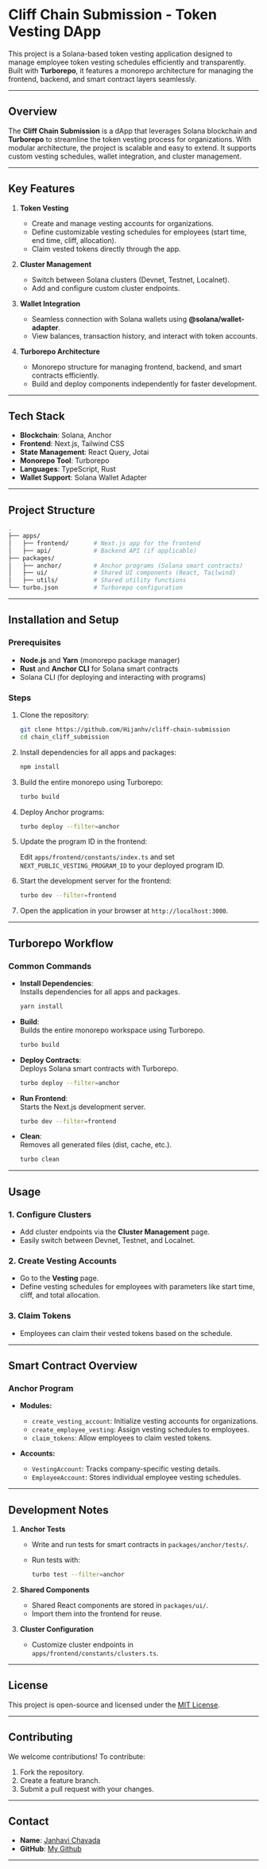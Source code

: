 # Cliff Chain Submission - Token Vesting DApp

This project is a Solana-based token vesting application designed to manage employee token vesting schedules efficiently and transparently. Built with **Turborepo**, it features a monorepo architecture for managing the frontend, backend, and smart contract layers seamlessly.

---

## Overview

The **Cliff Chain Submission** is a dApp that leverages Solana blockchain and **Turborepo** to streamline the token vesting process for organizations. With modular architecture, the project is scalable and easy to extend. It supports custom vesting schedules, wallet integration, and cluster management.

---

## Key Features

1.  **Token Vesting**

    - Create and manage vesting accounts for organizations.
    - Define customizable vesting schedules for employees (start time, end time, cliff, allocation).
    - Claim vested tokens directly through the app.

2.  **Cluster Management**

    - Switch between Solana clusters (Devnet, Testnet, Localnet).
    - Add and configure custom cluster endpoints.

3.  **Wallet Integration**

    - Seamless connection with Solana wallets using **@solana/wallet-adapter**.
    - View balances, transaction history, and interact with token accounts.

4.  **Turborepo Architecture**

    - Monorepo structure for managing frontend, backend, and smart contracts efficiently.
    - Build and deploy components independently for faster development.

---

## Tech Stack

- **Blockchain**: Solana, Anchor
- **Frontend**: Next.js, Tailwind CSS
- **State Management**: React Query, Jotai
- **Monorepo Tool**: Turborepo
- **Languages**: TypeScript, Rust
- **Wallet Support**: Solana Wallet Adapter

---

## Project Structure

```bash
.
├── apps/
│   ├── frontend/       # Next.js app for the frontend
│   ├── api/            # Backend API (if applicable)
├── packages/
│   ├── anchor/         # Anchor programs (Solana smart contracts)
│   ├── ui/             # Shared UI components (React, Tailwind)
│   ├── utils/          # Shared utility functions
└── turbo.json          # Turborepo configuration

```

---

## Installation and Setup

### Prerequisites

- **Node.js** and **Yarn** (monorepo package manager)
- **Rust** and **Anchor CLI** for Solana smart contracts
- Solana CLI (for deploying and interacting with programs)

### Steps

1.  Clone the repository:

    ```bash
    git clone https://github.com/Hijanhv/cliff-chain-submission
    cd chain_cliff_submission
    ```

2.  Install dependencies for all apps and packages:

    ```bash
    npm install

    ```

3.  Build the entire monorepo using Turborepo:

    ```bash
    turbo build

    ```

4.  Deploy Anchor programs:

    ```bash
    turbo deploy --filter=anchor

    ```

5.  Update the program ID in the frontend:

    Edit `apps/frontend/constants/index.ts` and set `NEXT_PUBLIC_VESTING_PROGRAM_ID` to your deployed program ID.

6.  Start the development server for the frontend:

    ```bash
    turbo dev --filter=frontend

    ```

7.  Open the application in your browser at `http://localhost:3000`.

---

## Turborepo Workflow

### Common Commands

- **Install Dependencies**:  
  Installs dependencies for all apps and packages.

  ```bash
  yarn install

  ```

- **Build**:  
  Builds the entire monorepo workspace using Turborepo.

  ```bash
  turbo build

  ```

- **Deploy Contracts**:  
  Deploys Solana smart contracts with Turborepo.

  ```bash
  turbo deploy --filter=anchor

  ```

- **Run Frontend**:  
  Starts the Next.js development server.

  ```bash
  turbo dev --filter=frontend

  ```

- **Clean**:  
  Removes all generated files (dist, cache, etc.).

  ```bash
  turbo clean

  ```

---

## Usage

### 1. Configure Clusters

- Add cluster endpoints via the **Cluster Management** page.
- Easily switch between Devnet, Testnet, and Localnet.

### 2. Create Vesting Accounts

- Go to the **Vesting** page.
- Define vesting schedules for employees with parameters like start time, cliff, and total allocation.

### 3. Claim Tokens

- Employees can claim their vested tokens based on the schedule.

---

## Smart Contract Overview

### Anchor Program

- **Modules:**

  - `create_vesting_account`: Initialize vesting accounts for organizations.
  - `create_employee_vesting`: Assign vesting schedules to employees.
  - `claim_tokens`: Allow employees to claim vested tokens.

- **Accounts:**

  - `VestingAccount`: Tracks company-specific vesting details.
  - `EmployeeAccount`: Stores individual employee vesting schedules.

---

## Development Notes

1.  **Anchor Tests**

    - Write and run tests for smart contracts in `packages/anchor/tests/`.
    - Run tests with:

      ```bash
      turbo test --filter=anchor
      ```

2.  **Shared Components**
    - Shared React components are stored in `packages/ui/`.
    - Import them into the frontend for reuse.
3.  **Cluster Configuration**

    - Customize cluster endpoints in `apps/frontend/constants/clusters.ts`.

---

## License

This project is open-source and licensed under the [MIT License](https://chatgpt.com/c/LICENSE).

---

## Contributing

We welcome contributions! To contribute:

1.  Fork the repository.
2.  Create a feature branch.
3.  Submit a pull request with your changes.

---

## Contact

- **Name**: [Janhavi Chavada](mailto:janhavichavada11@gmail.com)
- **GitHub**: [My Github](https://github.com/hijanhv)

---
